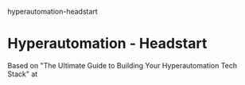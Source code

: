 hyperautomation-headstart
# Hyperautomation - Headstart

Based on "The Ultimate Guide to Building Your Hyperautomation Tech Stack" at 

